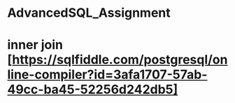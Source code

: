 # AdvancedSQL_Assignment

# inner join  [https://sqlfiddle.com/postgresql/online-compiler?id=3afa1707-57ab-49cc-ba45-52256d242db5]
